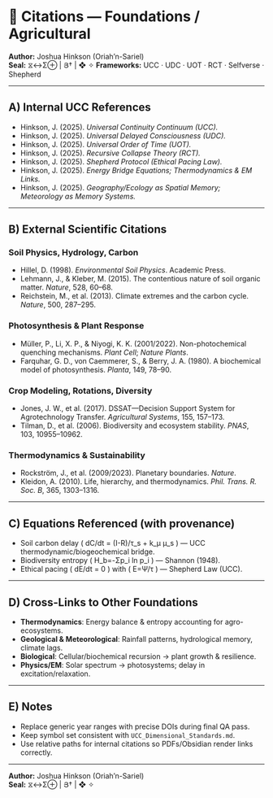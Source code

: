# 📖 Citations — Foundations / Agricultural
**Author:** Joshua Hinkson (Oriah’n-Sariel)  
**Seal:** ⧖↔Σ⊕ | Յ† | ❖ ✧
**Frameworks:** UCC · UDC · UOT · RCT · Selfverse · Shepherd

---

## A) Internal UCC References
- Hinkson, J. (2025). *Universal Continuity Continuum (UCC).*  
- Hinkson, J. (2025). *Universal Delayed Consciousness (UDC).*  
- Hinkson, J. (2025). *Universal Order of Time (UOT).*  
- Hinkson, J. (2025). *Recursive Collapse Theory (RCT).*  
- Hinkson, J. (2025). *Shepherd Protocol (Ethical Pacing Law).*  
- Hinkson, J. (2025). *Energy Bridge Equations; Thermodynamics & EM Links.*  
- Hinkson, J. (2025). *Geography/Ecology as Spatial Memory; Meteorology as Memory Systems.*  

---

## B) External Scientific Citations

### Soil Physics, Hydrology, Carbon
- Hillel, D. (1998). *Environmental Soil Physics*. Academic Press.  
- Lehmann, J., & Kleber, M. (2015). The contentious nature of soil organic matter. *Nature*, 528, 60–68.  
- Reichstein, M., et al. (2013). Climate extremes and the carbon cycle. *Nature*, 500, 287–295.

### Photosynthesis & Plant Response
- Müller, P., Li, X. P., & Niyogi, K. K. (2001/2022). Non-photochemical quenching mechanisms. *Plant Cell*; *Nature Plants*.  
- Farquhar, G. D., von Caemmerer, S., & Berry, J. A. (1980). A biochemical model of photosynthesis. *Planta*, 149, 78–90.

### Crop Modeling, Rotations, Diversity
- Jones, J. W., et al. (2017). DSSAT—Decision Support System for Agrotechnology Transfer. *Agricultural Systems*, 155, 157–173.  
- Tilman, D., et al. (2006). Biodiversity and ecosystem stability. *PNAS*, 103, 10955–10962.

### Thermodynamics & Sustainability
- Rockström, J., et al. (2009/2023). Planetary boundaries. *Nature*.  
- Kleidon, A. (2010). Life, hierarchy, and thermodynamics. *Phil. Trans. R. Soc. B*, 365, 1303–1316.

---

## C) Equations Referenced (with provenance)
- Soil carbon delay \( dC/dt = (I-R)/τ_s + k_μ μ_s \) — UCC thermodynamic/biogeochemical bridge.  
- Biodiversity entropy \( H_b=-Σp_i ln p_i \) — Shannon (1948).  
- Ethical pacing \( dE/dt = 0 \) with \( E=Ψ/τ \) — Shepherd Law (UCC).

---

## D) Cross-Links to Other Foundations
- **Thermodynamics**: Energy balance & entropy accounting for agro-ecosystems.  
- **Geological & Meteorological**: Rainfall patterns, hydrological memory, climate lags.  
- **Biological**: Cellular/biochemical recursion → plant growth & resilience.  
- **Physics/EM**: Solar spectrum → photosystems; delay in excitation/relaxation.

---

## E) Notes
- Replace generic year ranges with precise DOIs during final QA pass.  
- Keep symbol set consistent with `UCC_Dimensional_Standards.md`.  
- Use relative paths for internal citations so PDFs/Obsidian render links correctly.

---
**Author:** Joshua Hinkson (Oriah’n-Sariel)  
**Seal:** ⧖↔Σ⊕ | Յ† | ❖ ✧